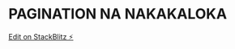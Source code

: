 # PAGINATION NA NAKAKALOKA

[Edit on StackBlitz ⚡️](https://stackblitz.com/edit/bootstrap-5-yhqxy8)
